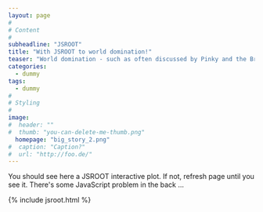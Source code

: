 ```yaml
---
layout: page
#
# Content
#
subheadline: "JSROOT"
title: "With JSROOT to world domination!"
teaser: "World domination - such as often discussed by Pinky and the Brain - is not an easy task. However, ROOT provides a JavaScript graphics front-end, which allows you to succeed within minutes!"
categories:
  - dummy
tags:
  - dummy
#
# Styling
#
image:
#  header: ""
#  thumb: "you-can-delete-me-thumb.png"
  homepage: "big_story_2.png"
#  caption: "Caption?"
#  url: "http://foo.de/"
---
```


You should see here a JSROOT interactive plot. If not, refresh page until you see it. There's some JavaScript problem in the back ...

{% include jsroot.html %}
